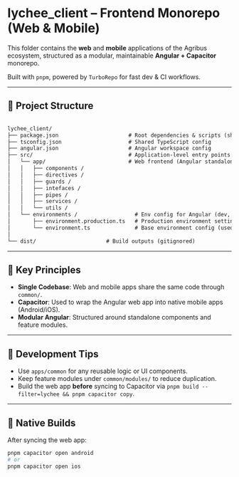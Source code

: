 # lychee_client – Frontend Monorepo (Web & Mobile)

This folder contains the **web** and **mobile** applications of the Agribus ecosystem, structured as a modular, maintainable **Angular + Capacitor** monorepo.

Built with `pnpm`, powered by `TurboRepo` for fast dev & CI workflows.

---

## 📁 Project Structure

```txt

lychee_client/
├── package.json                      # Root dependencies & scripts (shared across apps)
├── tsconfig.json                     # Shared TypeScript config
├── angular.json                      # Angular workspace config
├── src/                              # Application-level entry points
│   └── app/                          # Web frontend (Angular standalone app)
│   │   ├── components /
│   │   ├── directives /
│   │   ├── guards /
│   │   ├── intefaces /
│   │   ├── pipes /
│   │   ├── services /
│   │   └── utils /
│   └── environments /                  # Env config for Angular (dev, prod)
│       ├── environment.production.ts   # Production environment settings
│       └── environment.ts              # Base environment config (used for switching)
│
└── dist/                      # Build outputs (gitignored)

```

---

## 🧠 Key Principles

- **Single Codebase**: Web and mobile apps share the same code through `common/`.
- **Capacitor**: Used to wrap the Angular web app into native mobile apps (Android/iOS).
- **Modular Angular**: Structured around standalone components and feature modules.

---

## 🔧 Development Tips

- Use `apps/common` for any reusable logic or UI components.
- Keep feature modules under `common/modules/` to reduce duplication.
- Build the web app **before** syncing to Capacitor via `pnpm build --filter=lychee && pnpm capacitor copy`.

---

## 📱 Native Builds

After syncing the web app:

```bash
pnpm capacitor open android
# or
pnpm capacitor open ios
```
